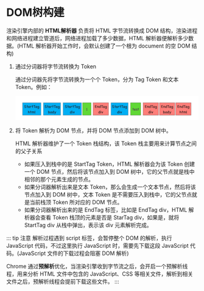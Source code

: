 # DOM树构建

渲染引擎内部的 **HTML解析器** 负责将 HTML 字节流转换成 DOM 结构，渲染进程和网络进程建立管道后，网络进程加载了多少数据，HTML 解析器便解析多少数据。(HTML 解析器开始工作时，会默认创建了一个根为 document 的空 DOM 结构)

1. 通过分词器将字节流转换为 Token

    通过分词器先将字节流转换为一个个 Token，分为 Tag Token 和文本 Token。例如：

    ![token](../img/token.png)

2. 将 Token 解析为 DOM 节点，并将 DOM 节点添加到 DOM 树中。

    HTML 解析器维护了一个 Token 栈结构，该 Token 栈主要用来计算节点之间的父子关系

   * 如果压入到栈中的是 StartTag Token，HTML 解析器会为该 Token 创建一个 DOM 节点，然后将该节点加入到 DOM 树中，它的父节点就是栈中相邻的那个元素生成的节点。
   * 如果分词器解析出来是文本 Token，那么会生成一个文本节点，然后将该节点加入到 DOM 树中，文本 Token 是不需要压入到栈中，它的父节点就是当前栈顶 Token 所对应的 DOM 节点。
   * 如果分词器解析出来的是 EndTag 标签，比如是 EndTag div，HTML 解析器会查看 Token 栈顶的元素是否是 StarTag div，如果是，就将 StartTag div 从栈中弹出，表示该 div 元素解析完成。

::: tip 注意
解析过程遇到 script 标签，会暂停整个 DOM 的解析，执行 JavaScript 代码，不过这里执行 JavaScript 时，需要先下载这段 JavaScript 代码。(JavaScript 文件的下载过程会阻塞 DOM 解析)

Chrome 通过**预解析**优化，当渲染引擎收到字节流之后，会开启一个预解析线程，用来分析 HTML 文件中包含的 JavaScript、CSS 等相关文件，解析到相关文件之后，预解析线程会提前下载这些文件。
:::
